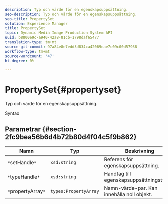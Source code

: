 ```yaml
---
description: Typ och värde för en egenskapsuppsättning.
seo-description: Typ och värde för en egenskapsuppsättning.
seo-title: PropertySet
solution: Experience Manager
title: PropertySet
topic: Dynamic Media Image Production System API
uuid: b8800e9c-a940-42a8-81cb-1798daf65477
translation-type: tm+mt
source-git-commit: 97a84e8e7edd3d834ca42069eae7c09c00d57938
workflow-type: tm+mt
source-wordcount: '47'
ht-degree: 0%

---
```



# PropertySet{#propertyset}

Typ och värde för en egenskapsuppsättning.

Syntax

## Parametrar {#section-2fc9bea56b6d4b72b80d4f04c5f9b862}

| Namn | Typ | Beskrivning |
|---|---|---|
| `*`setHandle`*` | `xsd:string` | Referens för egenskapsuppsättning. |
| `*`typeHandle`*` | `xsd:string` | Handtag till egenskapsuppsättningstypen. |
| `*`propertyArray`*` | `types:PropertyArray` | Namn-värde-par. Kan innehålla noll objekt. |

